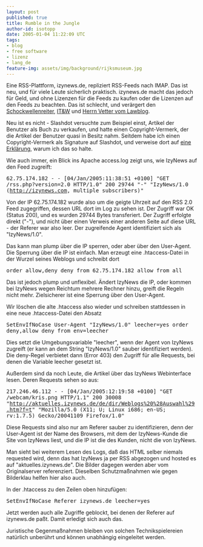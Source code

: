 ```yaml
---
layout: post
published: true
title: Rumble in the Jungle
author-id: isotopp
date: 2005-01-04 11:22:09 UTC
tags:
- blog
- free software
- lizenz
- lang_de
feature-img: assets/img/background/rijksmuseum.jpg
---
```

Eine RSS-Plattform, izynews.de, repliziert RSS-Feeds nach IMAP. Das ist neu, und für viele Leute sicherlich praktisch. izynews.de macht das jedoch für Geld, und ohne Lizenzen für die Feeds zu kaufen oder die Lizenzen auf den Feeds zu beachten. Das ist schlecht, und verärgert den <a href="http://blog.schockwellenreiter.de/7558">Schockwellenreiter</a>, <a href="http://www.industrial-technology-and-witchcraft.de/index.php/ITW/13214">IT&W</a> und <a href="http://www.lawblog.de/index.php/archives/2005/01/04/content-klau/">Herrn Vetter vom Lawblog</a>.

Neu ist es nicht - Slashdot versuchte zum Beispiel einst, Artikel der Benutzer als Buch zu verkaufen, und hatte einen Copyright-Vermerk, der die Artikel der Benutzer quasi in Besitz nahm. Seitdem habe ich einen Copyright-Vermerk als Signature auf Slashdot, und verweise dort auf <a href="http://kris.koehntopp.de/copyright.txt">eine Erklärung</a>, warum ich das so halte.

Wie auch immer, ein Blick ins Apache access.log zeigt uns, wie IzyNews auf den Feed zugreift:


<tt>62.75.174.182 - - [04/Jan/2005:11:38:51 +0100] 
  "GET /rss.php?version=2.0 HTTP/1.0" 200 29744 
  "-" 
  "IzyNews/1.0 (http://izynews.com, multiple subscribers)"</tt>

Von der IP 62.75.174.182 wurde also um die geigte Uhrzeit auf den RSS 2.0 Feed zugegriffen, dessen URL dort im Log zu sehen ist. Der Zugriff war OK (Status 200), und es wurden 29744 Bytes transferiert. Der Zugriff erfolgte direkt ("-"), und nicht über einen Verweis einer anderen Seite auf diese URL - der Referer war also leer. Der zugreifende Agent identifiziert sich als "IzyNews/1.0".

Das kann man plump über die IP sperren, oder aber über den User-Agent. Die Sperrung über die IP ist einfach. Man erzeugt eine .htaccess-Datei in der Wurzel seines Weblogs und schreibt dort

<tt>
order allow,deny
deny from 62.75.174.182
allow from all</tt>

Das ist jedoch plump und unflexibel. Ändert IzyNews die IP, oder kommen bei IzyNews wegen Reichtum mehrere Rechner hinzu, greift die Regeln nicht mehr. Zielsicherer ist eine Sperrung über den User-Agent.

Wir löschen die alte .htaccess also wieder und schreiben stattdessen in eine neue .htaccess-Datei den Absatz

<tt>SetEnvIfNoCase User-Agent "IzyNews/1.0" leecher=yes
order deny,allow
deny from env=leecher</tt>

Dies setzt die Umgebungsvariable "leecher", wenn der Agent von IzyNews zugreift (er kann an dem String "IzyNews/1.0" sauber identifiziert werden). Die deny-Regel verbietet dann (Error 403) den Zugriff für alle Requests, bei denen die Variable leecher gesetzt ist.

Außerdem sind da noch Leute, die Artikel über das IzyNews Webinterface lesen. Deren Requests sehen so aus:

<tt>217.246.46.112 - - [04/Jan/2005:12:19:58 +0100] 
  "GET /webcam/kris.png HTTP/1.1" 200 30008
  "http://aktuelles.izynews.de/de/dir/Weblogs%20%28Auswahl%29.htm?f=t"
  "Mozilla/5.0 (X11; U; Linux i686; en-US; rv:1.7.5) Gecko/20041109 Firefox/1.0"</tt>

Diese Requests sind also nur am Referer sauber zu identifizieren, denn der User-Agent ist der Name des Browsers, mit dem der IzyNews-Kunde die Site von IzyNews liest, und die IP ist die des Kunden, nicht die von IzyNews. 

Man sieht bei weiterem Lesen des Logs, daß das HTML selber niemals requested wird, denn das hat IzyNews ja per RSS abgezogen und hosted es auf "aktuelles.izynews.de". Die Bilder dagegen werden aber vom Originalserver referenziert. Dieselben Schutzmaßnahmen wie gegen Bilderklau helfen hier also auch. 

In der .htaccess zu den Zeilen oben hinzufügen:

<tt>SetEnvIfNoCase Referer izynews.de leecher=yes</tt>

Jetzt werden auch alle Zugriffe geblockt, bei denen der Referer auf izynews.de paßt. Damit erledigt sich auch das.

Juristische Gegenmaßnahmen bleiben von solchen Technikspielereien natürlich unberührt und können unabhängig eingeleitet werden.
